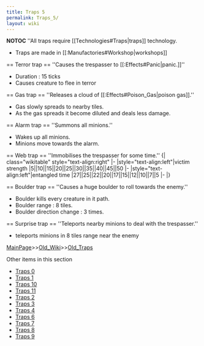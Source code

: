 ```yaml
---
title: Traps 5
permalink: Traps_5/
layout: wiki
---
```

__NOTOC__
''All traps require [[Technologies#Traps|traps]] technology.
* Traps are made in [[:Manufactories#Workshop|workshops]]

== Terror trap ==
''Causes the trespasser to [[:Effects#Panic|panic.]]''
* Duration : 15 ticks
* Causes creature to flee in terror

== Gas trap ==
''Releases a cloud of [[:Effects#Poison_Gas|poison gas]].''
* Gas slowly spreads to nearby tiles.
* As the gas spreads it become diluted and deals less damage.

== Alarm trap ==
''Summons all minions.''
* Wakes up all minions.
* Minions move towards the alarm.

== Web trap ==
''Immobilises the trespasser for some time.''
{| class=&quot;wikitable&quot; style=&quot;text-align:right&quot;
|-
|style=&quot;text-align:left&quot;|victim strength
|5||10||15||20||25||30||35||40||45||50
|-
|style=&quot;text-align:left&quot;|entangled time
|27||25||22||20||17||15||12||10||7||5
|-
|}

== Boulder trap ==
''Causes a huge boulder to roll towards the enemy.''
* Boulder kills every creature in it path.
* Boulder range : 8 tiles.
* Boulder direction change : 3 times.

== Surprise trap ==
''Teleports nearby minions to deal with the trespasser.''
* teleports minions in 8 tiles range near the enemy

[MainPage](/keeperrl_wiki/ "wikilink")>>[Old_Wiki](/keeperrl_wiki/Old_Wiki "wikilink")>>[Old_Traps](/keeperrl_wiki/Old_Traps "wikilink")

Other items in this section
-    [Traps 0](/keeperrl_wiki/Traps_0 "wikilink")
-    [Traps 1](/keeperrl_wiki/Traps_1 "wikilink")
-    [Traps 10](/keeperrl_wiki/Traps_10 "wikilink")
-    [Traps 11](/keeperrl_wiki/Traps_11 "wikilink")
-    [Traps 2](/keeperrl_wiki/Traps_2 "wikilink")
-    [Traps 3](/keeperrl_wiki/Traps_3 "wikilink")
-    [Traps 4](/keeperrl_wiki/Traps_4 "wikilink")
-    [Traps 6](/keeperrl_wiki/Traps_6 "wikilink")
-    [Traps 7](/keeperrl_wiki/Traps_7 "wikilink")
-    [Traps 8](/keeperrl_wiki/Traps_8 "wikilink")
-    [Traps 9](/keeperrl_wiki/Traps_9 "wikilink")
